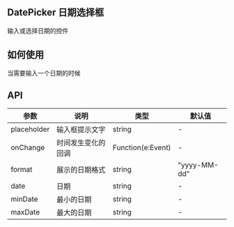 DatePicker
日期选择框
---
输入或选择日期的控件

## 如何使用
当需要输入一个日期的时候


## API

<table>
    <thead>
        <tr>
            <th>参数</th>
            <th>说明</th>
            <th>类型</th>
            <th>默认值</th>
        </tr>
    </thead>
    <tbody>
        <tr>
            <td>placeholder</td>
            <td>输入框提示文字</td>
            <td>string</td>
            <td>-</td>
        </tr>
        <tr>
            <td>onChange</td>
            <td>时间发生变化的回调</td>
            <td>Function(e:Event)</td>
            <td>-</td>
        </tr>
        <tr>
            <td>format</td>
            <td>展示的日期格式</td>
            <td>string</td>
            <td>"yyyy-MM-dd"</td>
        </tr>
        <tr>
            <td>date</td>
            <td>日期</td>
            <td>string</td>
            <td>-</td>
        </tr>
        <tr>
            <td>minDate</td>
            <td>最小的日期</td>
            <td>string</td>
            <td>-</td>
        </tr>
        <tr>
            <td>maxDate</td>
            <td>最大的日期</td>
            <td>string</td>
            <td>-</td>
        </tr>
    </tbody>
    
</table>
